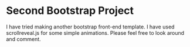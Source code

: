 # Second Bootstrap Project
I have tried making another bootstrap front-end template. I have used scrollreveal.js for some simple animations. Please feel 
free to look around and comment.
